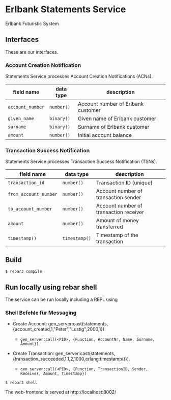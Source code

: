 # Erlbank Statements Service

Erlbank Futuristic System 

## Interfaces

These are our interfaces.

### Account Creation Notification

Statements Service processes Account Creation Notifications (ACNs).

| field name        | data type   | description                        |
|-------------------|-------------|------------------------------------|
| `account_number`  | `number()`  | Account number of Erlbank customer |
| `given_name`      | `binary()`  | Given name of Erlbank customer     |
| `surname`         | `binary()`  | Surname of Erlbank customer        |
| `amount`          | `number()`  | Initial account balance            |

### Transaction Success Notification

Statements Service processes Transaction Success Notification (TSNs).

| field name             | data type     | description                            |
|------------------------|---------------|----------------------------------------|
| `transaction_id`       | `number()`    | Transaction ID (unique)                |
| `from_account_number`  | `number()`    | Account number of transaction sender   |
| `to_account_number`    | `number()`    | Account number of transaction receiver |
| `amount`               | `number()`    | Amount of money transferred            |
| `timestamp()`          | `timestamp()` | Timestamp of the transaction           |

## Build

```
$ rebar3 compile
```


## Run locally using rebar shell

The service can be run locally including a REPL using

### Shell Befehle für Messaging
- Create Account: gen_server:cast(statements, {account_created,1,"Peter","Lustig",2000,1}). 
  -     gen_server:call(<PID>, {Function, AccountNr, Name, Surname, Amount})
- Create Transaction: gen_server:cast(statements, {transaction_succeeded,1,1,2,1000,erlang:timestamp()}). 
  -     gen_server:call(<PID>, {Function, TransactionID, Sender, Receiver, Amount, Timestamp})

```
$ rebar3 shell
```

The web-frontend is served at http://localhost:8002/
